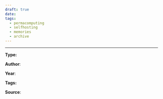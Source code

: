 ```yaml
---
draft: true
date: 
tags:
  - permacomputing
  - selfhosting
  - memories
  - archive
---
```

___




**Type:**

**Author**:

**Year**:

**Tags:**

**Source**:
